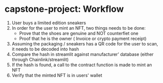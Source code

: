 # capstone-project: Workflow

1. User buys a limited edition sneakers
2. In order for the user to mint an NFT, two things needs to be done:
	* Prove that the shoes are genuine and NOT counterfiet one
	* Proof that he is the owner ( Invoice or crypto payment receipt)
3. Assuming the packaging / sneakers has a QR code for the user to scan, it needs to be decoded into hash
4. Compare the hash in streamlit against manufacturer' database (either through Chainlink/streamlit)
5. If the hash is found, a call to the contract function is made to mint an NFT
4. Verify that the minted NFT is in users' wallet
